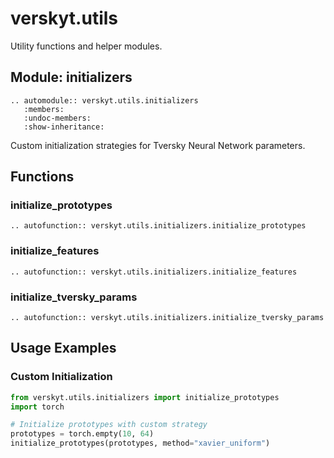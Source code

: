 # verskyt.utils

Utility functions and helper modules.

## Module: initializers

```{eval-rst}
.. automodule:: verskyt.utils.initializers
   :members:
   :undoc-members:
   :show-inheritance:
```

Custom initialization strategies for Tversky Neural Network parameters.

## Functions

### initialize_prototypes

```{eval-rst}
.. autofunction:: verskyt.utils.initializers.initialize_prototypes
```

### initialize_features

```{eval-rst}
.. autofunction:: verskyt.utils.initializers.initialize_features
```

### initialize_tversky_params

```{eval-rst}
.. autofunction:: verskyt.utils.initializers.initialize_tversky_params
```

## Usage Examples

### Custom Initialization

```python
from verskyt.utils.initializers import initialize_prototypes
import torch

# Initialize prototypes with custom strategy
prototypes = torch.empty(10, 64)
initialize_prototypes(prototypes, method="xavier_uniform")
```
